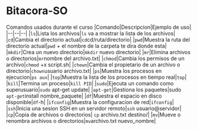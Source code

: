 # Bitacora-SO
Comandos usados durante el curso
|Comando|Descripcion|Ejemplo de uso|
|--|--|--|
|`ls`|Lista los archivos|`ls` va a mostrar la lista de los archivos|
|`cd`|Cambia el directorio actual|`cd`cd/ruta/directorio|
|`pwd`|Muestra la ruta del directorio actual|`pwd` + el nombre de la carpeta te dira donde esta| 
|`mkdir`|Crea un nuevo directorio|`mkdir` nuevo directorio|
|`mr`|Elimina archivos o directorios|`mr`nombre del archivo.txt|
|`chmod`|Cambia los permisos de un archivo|`chmod` +x script.sh|
|`chown`|Cambia el propietario de un archivo o directorio|`chown`usuario archivo.txt|
|`ps`|Muestra los procesos en ejecucion|`ps aux`|
|`top`|Muestra la lista de los procesos en tiempo real|`top`|
|`kill`|Termina un proceso|`kill PID`|
|`sudo`|Ejecuta un comando como superusuario|`sudo` apt-get update|
|`apt-get`|Gestiona los paquetes|sudo `apt-get`install nombre_paquete|
|`df`|Muestra el espacio en disco disponible|`df`-h|
|`ifconfig`|Muestra la configuracion de red|`ifconfig`|
|`ssh`|Inicia una sesion SSH en un servidor remoto|`ssh` usuario@servidor|
|`cp`|Copia de archivos o directorios| `cp` archivo.txt destino/|
|`mv`|Mueve o renombra archivos o directorios|`mv`archivo.txt nuevo_nombre|
